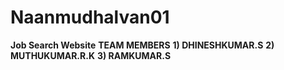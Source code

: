 # Naanmudhalvan01
**Job Search Website**
**TEAM MEMBERS**
**1) DHINESHKUMAR.S**
**2) MUTHUKUMAR.R.K**
**3) RAMKUMAR.S**
